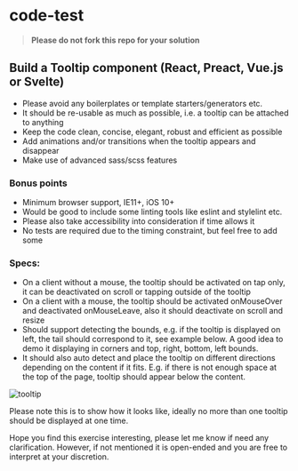 # code-test

> **Please do not fork this repo for your solution**

## Build a Tooltip component (React, Preact, Vue.js or Svelte)

- Please avoid any boilerplates or template starters/generators etc.
- It should be re-usable as much as possible, i.e. a tooltip can be attached to anything
- Keep the code clean, concise, elegant, robust and efficient as possible
- Add animations and/or transitions when the tooltip appears and disappear
- Make use of advanced sass/scss features

### Bonus points

- Minimum browser support, IE11+, iOS 10+
- Would be good to include some linting tools like eslint and stylelint etc.
- Please also take accessibility into consideration if time allows it
- No tests are required due to the timing constraint, but feel free to add some

### Specs:

- On a client without a mouse, the tooltip should be activated on tap only, it can be deactivated on scroll or tapping outside of the tooltip
- On a client with a mouse, the tooltip should be activated onMouseOver and deactivated onMouseLeave, also it should deactivate on scroll and resize
- Should support detecting the bounds, e.g. if the tooltip is displayed on left, the tail should correspond to it, see example below. A good idea to demo it displaying in corners and top, right, bottom, left bounds.
- It should also auto detect and place the tooltip on different directions depending on the content if it fits. E.g. if there is not enough space at the top of the page, tooltip should appear below the content.

![tooltip](https://user-images.githubusercontent.com/1149825/69400248-1a196d80-0d45-11ea-8231-9a462fe7bb5d.png)

Please note this is to show how it looks like, ideally no more than one tooltip should be displayed at one time.

Hope you find this exercise interesting, please let me know if need any clarification. However, if not mentioned it is open-ended and you are free to interpret at your discretion.

